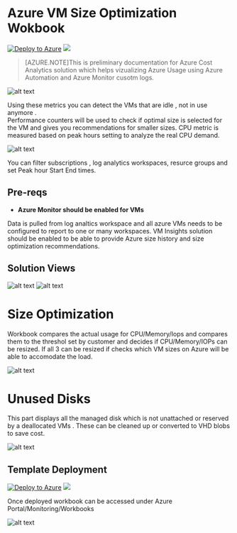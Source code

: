 # Azure VM Size Optimization Wokbook

[![Deploy to Azure](http://azuredeploy.net/deploybutton.png)](https://portal.azure.com/#create/Microsoft.Template/uri/https%3A%2F%2Fraw.githubusercontent.com%2FVolkanco%2FAzureDeploy%2Fmaster%2FOMSSolutions%2Fazure-cost-analytics%2Fazuredeploy.json) 
<a href="http://armviz.io/#/?load=https%3A%2F%2raw.githubusercontent.com%2FVolkanco%2FAzureDeploy%2Fmaster%2FOMSSolutions%2Fazure-cost-analytics%2Fazuredeploy.json" target="_blank">
    <img src="http://armviz.io/visualizebutton.png"/>
</a>

>[AZURE.NOTE]This is preliminary documentation for Azure Cost Analytics solution which helps vizualizing Azure Usage using Azure Automation and Azure Monitor cusotm logs.









![alt text](images/wbimage2.PNG "VM Usage")

Using these metrics  you can detect the VMs  that are idle ,  not in use anymore .  
Performance counters will be used to  check if optimal size is selected for the VM and gives you recommendations for smaller sizes. 
CPU metric is measured  based on peak hours setting  to analyze the real CPU  demand.


![alt text](images/wbimage5.PNG "Parameters")


You can filter subscriptions , log analytics workspaces, resurce groups and set Peak hour Start End times. 

## Pre-reqs

- **Azure Monitor should be enabled for VMs**

Data is pulled from log analtics workspace and  all azure VMs  needs to be configured to report to one or many workspaces. 
VM Insights solution should be enabled to be able to provide Azure size history and size optimization recommendations.


## Solution Views 

![alt text](images/wbimage1.PNG "part1")
![alt text](images/wbimage2.PNG "Part2")

# Size Optimization 
Workbook compares the actual usage for CPU/Memory/Iops and compares them to the threshol set by customer  and decides if CPU/Memory/IOPs can be resized. If all 3 can be resized  if checks which VM sizes on Azure will be able to accomodate the load.  

![alt text](images/wbimage3.PNG "Part3")

# Unused Disks

This part displays all the managed disk which is not unattached or reserved by a deallocated VMs . These can be cleaned up or converted to VHD blobs to save cost.

![alt text](images/wbimage4.PNG "Part4")


## Template Deployment

[![Deploy to Azure](http://azuredeploy.net/deploybutton.png)](https://portal.azure.com/#create/Microsoft.Template/uri/https%3A%2F%2Fraw.githubusercontent.com%2FVolkanco%2FAzureDeploy%2Fmaster%2FOMSSolutions%2Fazure-cost-analytics%2Fazuredeploy.json) 
<a href="http://armviz.io/#/?load=https%3A%2F%2raw.githubusercontent.com%2FVolkanco%2FAzureDeploy%2Fmaster%2FOMSSolutions%2Fazure-cost-analytics%2Fazuredeploy.json" target="_blank">
    <img src="http://armviz.io/visualizebutton.png"/>
</a>

Once deployed workbook can be accessed under Azure Portal/Monitoring/Workbooks

![alt text](images/wbimage6.PNG "Workbook")